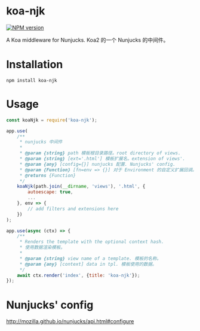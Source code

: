 # koa-njk

[![NPM version](https://img.shields.io/npm/v/koa-njk.svg)](https://www.npmjs.com/package/koa-njk)

A Koa middleware for Nunjucks.
Koa2 的一个 Nunjucks 的中间件。

# Installation

    npm install koa-njk

# Usage

```js
const koaNjk = require('koa-njk');

app.use(
    /**
     * nunjucks 中间件
     *
     * @param {string} path 模板根目录路径。root directory of views.
     * @param {string} [ext='.html'] 模板扩展名。extension of views'.
     * @param {any} [config={}] nunjucks 配置. Nunjucks' config.
     * @param {Function} [fn=env => {}] 对于 Environment 的自定义扩展回调。extension callback to Environment instance.
     * @returns {Function}
     */
    koaNjk(path.join(__dirname, 'views'), '.html', {
        autoescape: true,
        ...
    }, env => {
        // add filters and extensions here
    })
);

app.use(async (ctx) => {
    /**
     * Renders the template with the optional context hash.
     * 使用数据渲染模板。
     *
     * @param {string} view name of a template. 模板的名称。
     * @param {any} [context] data in tpl. 模板使用的数据。
     */
    await ctx.render('index', {title: 'koa-njk'});
});
```

# Nunjucks' config

http://mozilla.github.io/nunjucks/api.html#configure
